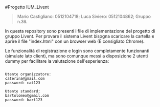 #Progetto IUM_Livent

>Mario Castigliano: 0512104718;
>Luca Siviero: 0512104862;
>Gruppo n.36.

In questa repository sono presenti i file di implementazione del progetto di gruppo Livent.
Per provare il sistema Livent bisogna scaricare la cartella e aprire il file "index.html" con un browser web (È consigliato Chrome).

Le funzionalità di registrazione e login sono completamente funzionanti (simulate lato client), ma sono comunque messi a disposizione 2 utenti dummy per facilitare la valutazione dell'esperienza:

```

Utente organizzatore: 
caterina@gmail.com 
password: cat123

Utente standard:
bartolomeo@gmail.com
password: bart123

```
